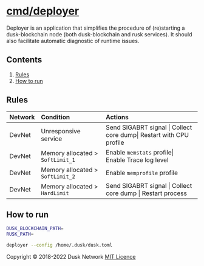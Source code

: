 # [cmd/deployer](./cmd/deployer)

Deployer is an application that simplifies the procedure of (re)starting a dusk-blockchain node (both dusk-blockchain and rusk services). It should also facilitate automatic diagnostic of runtime issues.

<!-- ToC start -->
##  Contents

   1. [Rules](#rules)
   1. [How to run](#how-to-run)
<!-- ToC end -->

## Rules

| Network | Condition | Actions |
| :--- | :--- | :--- |
| DevNet | Unresponsive service | Send SIGABRT signal \| Collect core dump\| Restart with CPU profile 
| DevNet | Memory allocated > `SoftLimit_1` | Enable `memstats` profile\| Enable Trace log level
| DevNet | Memory allocated > `SoftLimit_2` | Enable `memprofile` profile|
| DevNet | Memory allocated > `HardLimit` | Send SIGABRT signal \| Collect core dump \| Restart process
 
 
## How to run
```bash
DUSK_BLOCKCHAIN_PATH=
RUSK_PATH=

deployer --config /home/.dusk/dusk.toml
```

Copyright © 2018-2022 Dusk Network
[MIT Licence](https://github.com/dusk-network/dusk-blockchain/blob/master/LICENSE)
